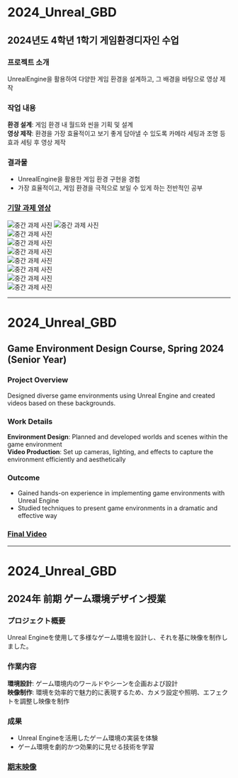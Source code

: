 # 2024_Unreal_GBD

## 2024년도 4학년 1학기 게임환경디자인 수업

### 프로젝트 소개
UnrealEngine을 활용하여 다양한 게임 환경을 설계하고, 그 배경을 바탕으로 영상 제작    

### 작업 내용
**환경 설계**: 게임 환경 내 월드와 씬을 기획 및 설계  
**영상 제작**: 환경을 가장 효율적이고 보기 좋게 담아낼 수 있도록 카메라 세팅과 조명 등 효과 세팅 후 영상 제작  

### 결과물
- UnrealEngine을 활용한 게임 환경 구현을 경험  
- 가장 효율적이고, 게임 환경을 극적으로 보일 수 있게 하는 전반적인 공부

### [기말 과제 영상](https://youtu.be/jVIqNm7P7HE)

![중간 과제 사진](image/1.jpeg)
![중간 과제 사진](image/2.jpeg)  
![중간 과제 사진](image/3.jpeg)  
![중간 과제 사진](image/4.jpeg)  
![중간 과제 사진](image/5.jpeg)  
![중간 과제 사진](image/6.jpeg)  
![중간 과제 사진](image/7.jpeg)  
![중간 과제 사진](image/8.jpeg)  
![중간 과제 사진](image/9.jpeg)  


---

# 2024_Unreal_GBD

## Game Environment Design Course, Spring 2024 (Senior Year)

### Project Overview  
Designed diverse game environments using Unreal Engine and created videos based on these backgrounds.  

### Work Details  
**Environment Design**: Planned and developed worlds and scenes within the game environment  
**Video Production**: Set up cameras, lighting, and effects to capture the environment efficiently and aesthetically  

### Outcome  
- Gained hands-on experience in implementing game environments with Unreal Engine  
- Studied techniques to present game environments in a dramatic and effective way  

### [Final Video](https://youtu.be/jVIqNm7P7HE)

---

# 2024_Unreal_GBD

## 2024年 前期 ゲーム環境デザイン授業

### プロジェクト概要  
Unreal Engineを使用して多様なゲーム環境を設計し、それを基に映像を制作しました。  

### 作業内容  
**環境設計**: ゲーム環境内のワールドやシーンを企画および設計  
**映像制作**: 環境を効率的で魅力的に表現するため、カメラ設定や照明、エフェクトを調整し映像を制作  

### 成果  
- Unreal Engineを活用したゲーム環境の実装を体験  
- ゲーム環境を劇的かつ効果的に見せる技術を学習  

### [期末映像](https://youtu.be/jVIqNm7P7HE)
